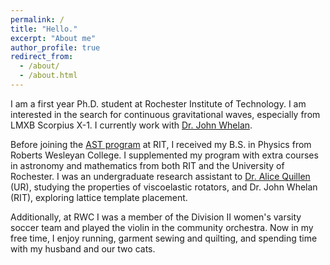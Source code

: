```yaml
---
permalink: /
title: "Hello."
excerpt: "About me"
author_profile: true
redirect_from:
  - /about/
  - /about.html
---
```



I am a first year Ph.D. student at Rochester Institute of Technology. I am interested in the search for continuous gravitational waves, especially from LMXB Scorpius X-1. I currently work with [Dr. John Whelan](https://ccrgpages.rit.edu/~whelan/).

Before joining the [AST program](https://www.rit.edu/science/school-physics-and-astronomy) at RIT, I received my B.S. in Physics from Roberts Wesleyan College. I supplemented my program with extra courses in astronomy and mathematics from both RIT and the University of Rochester. I was an undergraduate research assistant to [Dr. Alice Quillen](http://astro.pas.rochester.edu/~aquillen/) (UR), studying the properties of viscoelastic rotators, and Dr. John Whelan (RIT), exploring lattice template placement.

Additionally, at RWC I was a member of the Division II women's varsity soccer team and played the violin in the community orchestra. Now in my free time, I enjoy running, garment sewing and quilting, and spending time with my husband and our two cats.
